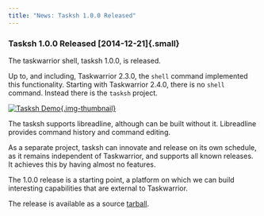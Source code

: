 ```yaml
---
title: "News: Tasksh 1.0.0 Released"
---
```


### Tasksh 1.0.0 Released [2014-12-21]{.small}

The taskwarrior shell, tasksh 1.0.0, is released.

Up to, and including, Taskwarrior 2.3.0, the `shell` command implemented this
functionality. Starting with Taskwarrior 2.4.0, there is no `shell` command.
Instead there is the `tasksh` project.

[![Tasksh
Demo](/news/images/tasksh.png){.img-thumbnail}](/news/images/tasksh.png)

The tasksh supports libreadline, although can be built without it. Libreadline
provides command history and command editing.

As a separate project, tasksh can innovate and release on its own schedule, as
it remains independent of Taskwarrior, and supports all known releases. It
achieves this by having almost no features.

The 1.0.0 release is a starting point, a platform on which we can build
interesting capabilities that are external to Taskwarrior.

The release is available as a source [tarball](/download/tasksh-1.1.0.tar.gz).
